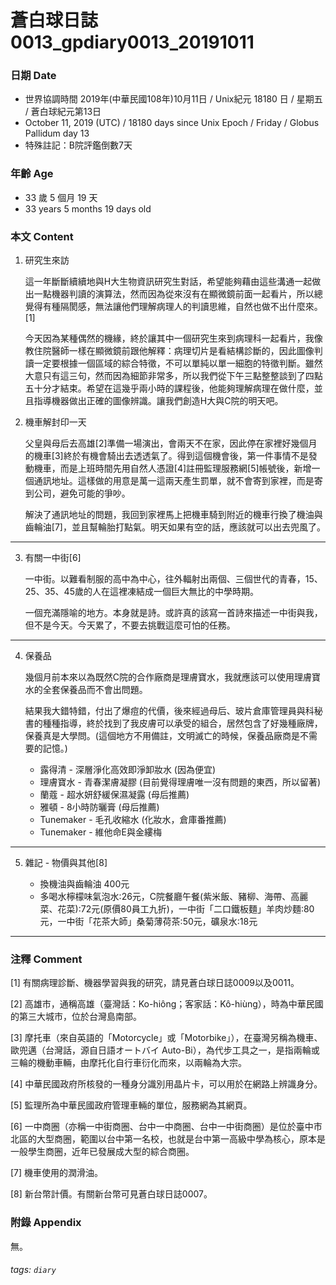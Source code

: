 蒼白球日誌0013_gpdiary0013_20191011
===

### 日期 Date 
* 世界協調時間 2019年(中華民國108年)10月11日 / Unix紀元 18180 日 / 星期五 / 蒼白球紀元第13日
* October 11, 2019 (UTC) / 18180 days since Unix Epoch / Friday / Globus Pallidum day 13
* 特殊註記：B院評鑑倒數7天

### 年齡 Age 
* 33 歲 5 個月 19 天
* 33 years 5 months 19 days old 

### 本文 Content 
1. 研究生來訪

    這一年斷斷續續地與H大生物資訊研究生對話，希望能夠藉由這些溝通一起做出一點機器判讀的演算法，然而因為從來沒有在顯微鏡前面一起看片，所以總覺得有種隔閡感，無法讓他們理解病理人的判讀思維，自然也做不出什麼來。[1]
    
    今天因為某種偶然的機緣，終於讓其中一個研究生來到病理科一起看片，我像教住院醫師一樣在顯微鏡前跟他解釋：病理切片是看結構診斷的，因此圖像判讀一定要根據一個區域的綜合特徵，不可以單純以單一細胞的特徵判斷。雖然大意只有這三句，然而因為細節非常多，所以我們從下午三點整整談到了四點五十分才結束。希望在這幾乎兩小時的課程後，他能夠理解病理在做什麼，並且指導機器做出正確的圖像辨識。讓我們創造H大與C院的明天吧。

2. 機車解封印一天

    父皇與母后去高雄[2]準備一場演出，會兩天不在家，因此停在家裡好幾個月的機車[3]終於有機會騎出去透透氣了。得到這個機會後，第一件事情不是發動機車，而是上班時間先用自然人憑證[4]註冊監理服務網[5]帳號後，新增一個通訊地址。這樣做的用意是萬一這兩天產生罰單，就不會寄到家裡，而是寄到公司，避免可能的爭吵。
    
    解決了通訊地址的問題，我回到家裡馬上把機車騎到附近的機車行換了機油與齒輪油[7]，並且幫輪胎打點氣。明天如果有空的話，應該就可以出去兜風了。

---

3. 有關一中街[6]
    
    一中街。以難看制服的高中為中心，往外輻射出兩個、三個世代的青春，15、25、35、45歲的人在這裡凍結成一個巨大無比的中學時期。
    
    一個充滿隱喻的地方。本身就是詩。或許真的該寫一首詩來描述一中街與我，但不是今天。今天累了，不要去挑戰這麼可怕的任務。

---

4. 保養品

    幾個月前本來以為既然C院的合作廠商是理膚寶水，我就應該可以使用理膚寶水的全套保養品而不會出問題。
    
    結果我大錯特錯，付出了爆痘的代價，後來經過母后、玻片倉庫管理員與科秘書的種種指導，終於找到了我皮膚可以承受的組合，居然包含了好幾種廠牌，保養真是大學問。(這個地方不用備註，文明滅亡的時候，保養品廠商是不需要的記憶。)
    
    * 露得清 - 深層淨化高效即淨卸妝水 (因為便宜)
    * 理膚寶水 - 青春潔膚凝膠 (目前覺得理膚唯一沒有問題的東西，所以留著)
    * 蘭蔻 - 超水妍舒緩保濕凝露 (母后推薦)
    * 雅頓 - 8小時防曬膏 (母后推薦)
    * Tunemaker - 毛孔收縮水 (化妝水，倉庫番推薦)
    * Tunemaker - 維他命E與金縷梅
   
---

5. 雜記 - 物價與其他[8]

    * 換機油與齒輪油 400元
    * 多喝水檸檬味氣泡水:26元，C院餐廳午餐(紫米飯、豬柳、海帶、高麗菜、花菜):72元(原價80員工九折)，一中街「二口鐵板麵」羊肉炒麵:80元，一中街「花茶大師」桑菊薄荷茶:50元，礦泉水:18元


---


### 注釋 Comment

[1] 有關病理診斷、機器學習與我的研究，請見蒼白球日誌0009以及0011。

[2] 高雄市，通稱高雄（臺灣話：Ko-hiông；客家話：Kô-hiùng），時為中華民國的第三大城市，位於台灣島南部。

[3] 摩托車（來自英語的「Motorcycle」或「Motorbike」），在臺灣另稱為機車、歐兜邁（台灣話，源自日語オートバイ Auto-Bi），為代步工具之一，是指兩輪或三輪的機動車輛，由摩托化自行車衍化而來，以兩輪為大宗。

[4] 中華民國政府所核發的一種身分識別用晶片卡，可以用於在網路上辨識身分。

[5] 監理所為中華民國政府管理車輛的單位，服務網為其網頁。

[6] 一中商圈（亦稱一中街商圈、台中一中商圈、台中一中街商圈）是位於臺中市北區的大型商圈，範圍以台中第一名校，也就是台中第一高級中學為核心，原本是一般學生商圈，近年已發展成大型的綜合商圈。

[7] 機車使用的潤滑油。

[8] 新台幣計價。有關新台幣可見蒼白球日誌0007。

### 附錄 Appendix
無。

###### tags: `diary`